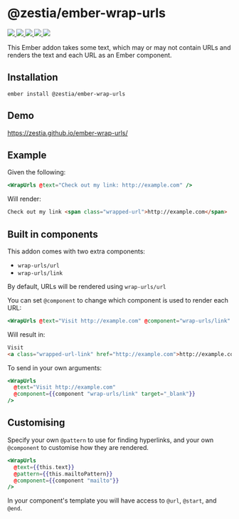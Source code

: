 # @zestia/ember-wrap-urls

<p>
  <a href="http://travis-ci.org/zestia/ember-wrap-urls">
    <img src="https://travis-ci.org/zestia/ember-wrap-urls.svg?branch=master">
  </a>

  <a href="https://david-dm.org/zestia/ember-wrap-urls#badge-embed">
    <img src="https://david-dm.org/zestia/ember-wrap-urls.svg">
  </a>

  <a href="https://david-dm.org/zestia/ember-wrap-urls#dev-badge-embed">
    <img src="https://david-dm.org/zestia/ember-wrap-urls/dev-status.svg">
  </a>

  <a href="https://emberobserver.com/addons/@zestia/ember-wrap-urls">
    <img src="https://emberobserver.com/badges/-zestia-ember-wrap-urls.svg">
  </a>

  <img src="https://img.shields.io/badge/Ember-%3E%3D%203.12-brightgreen">
</p>

This Ember addon takes some text, which may or may not contain URLs and renders the text and each URL as an Ember component.

## Installation

```
ember install @zestia/ember-wrap-urls
```

## Demo

https://zestia.github.io/ember-wrap-urls/

## Example

Given the following:

```handlebars
<WrapUrls @text="Check out my link: http://example.com" />
```

Will render:

```html
Check out my link <span class="wrapped-url">http://example.com</span>
```

## Built in components

This addon comes with two extra components:

- `wrap-urls/url`
- `wrap-urls/link`

By default, URLs will be rendered using `wrap-urls/url`

You can set `@component` to change which component is used to render each URL:

```handlebars
<WrapUrls @text="Visit http://example.com" @component="wrap-urls/link" />
```

Will result in:

```html
Visit
<a class="wrapped-url-link" href="http://example.com">http://example.com</a>
```

To send in your own arguments:

```handlebars
<WrapUrls
  @text="Visit http://example.com"
  @component={{component "wrap-urls/link" target="_blank"}}
/>
```

## Customising

Specify your own `@pattern` to use for finding hyperlinks, and your own `@component` to customise how they are rendered.

```handlebars
<WrapUrls
  @text={{this.text}}
  @pattern={{this.mailtoPattern}}
  @component={{component "mailto"}}
/>
```

In your component's template you will have access to `@url`, `@start`, and `@end`.
